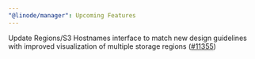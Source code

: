 ```yaml
---
"@linode/manager": Upcoming Features
---
```


Update Regions/S3 Hostnames interface to match new design guidelines with
improved visualization of multiple storage regions ([#11355](https://github.com/linode/manager/pull/11355))
